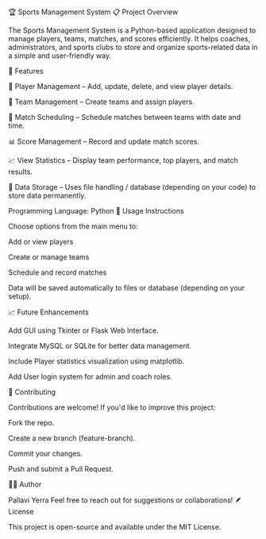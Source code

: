 🏆 Sports Management System
📋 Project Overview

The Sports Management System is a Python-based application designed to manage players, teams, matches, and scores efficiently.
It helps coaches, administrators, and sports clubs to store and organize sports-related data in a simple and user-friendly way.

🚀 Features

👥 Player Management – Add, update, delete, and view player details.

🏅 Team Management – Create teams and assign players.

📅 Match Scheduling – Schedule matches between teams with date and time.

📊 Score Management – Record and update match scores.

📈 View Statistics – Display team performance, top players, and match results.

💾 Data Storage – Uses file handling / database (depending on your code) to store data permanently.


Programming Language: Python
📘 Usage Instructions

Choose options from the main menu to:

Add or view players

Create or manage teams

Schedule and record matches

Data will be saved automatically to files or database (depending on your setup).

📈 Future Enhancements

Add GUI using Tkinter or Flask Web Interface.

Integrate MySQL or SQLite for better data management.

Include Player statistics visualization using matplotlib.

Add User login system for admin and coach roles.

🤝 Contributing

Contributions are welcome!
If you'd like to improve this project:

Fork the repo.

Create a new branch (feature-branch).

Commit your changes.

Push and submit a Pull Request.

🧑‍💻 Author

Pallavi Yerra
Feel free to reach out for suggestions or collaborations!
🪶 License

This project is open-source and available under the MIT License.
